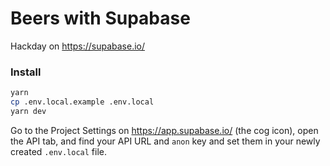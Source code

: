 # Beers with Supabase

Hackday on https://supabase.io/

### Install

```bash
yarn
cp .env.local.example .env.local
yarn dev
```

Go to the Project Settings on https://app.supabase.io/ (the cog icon), open the API tab, and find your API URL and `anon` key and set them in your newly created `.env.local` file.
